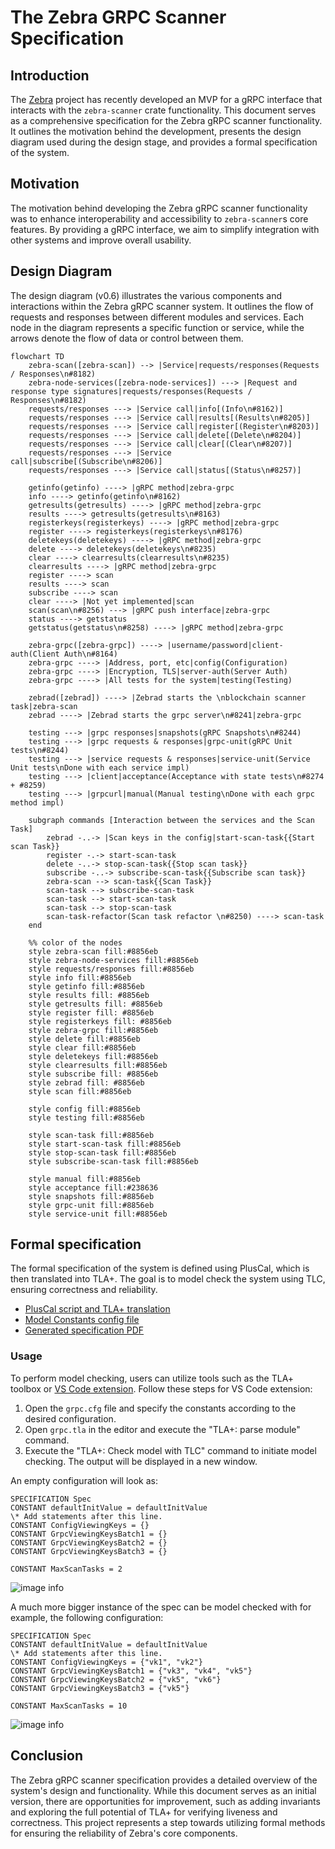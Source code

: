 # The Zebra GRPC Scanner Specification

## Introduction

The [Zebra](https://github.com/ZcashFoundation/zebra) project has recently developed an MVP for a gRPC interface that interacts with the `zebra-scanner` crate functionality. This document serves as a comprehensive specification for the Zebra gRPC scanner functionality. It outlines the motivation behind the development, presents the design diagram used during the design stage, and provides a formal specification of the system.

## Motivation

The motivation behind developing the Zebra gRPC scanner functionality was to enhance interoperability and accessibility to `zebra-scanner`s core features. By providing a gRPC interface, we aim to simplify integration with other systems and improve overall usability.

## Design Diagram

The design diagram (v0.6) illustrates the various components and interactions within the Zebra gRPC scanner system. It outlines the flow of requests and responses between different modules and services. Each node in the diagram represents a specific function or service, while the arrows denote the flow of data or control between them.

```mermaid
flowchart TD
    zebra-scan([zebra-scan]) --> |Service|requests/responses(Requests / Responses\n#8182)
    zebra-node-services([zebra-node-services]) ---> |Request and response type signatures|requests/responses(Requests / Responses\n#8182)
    requests/responses ---> |Service call|info[(Info\n#8162)]
    requests/responses ---> |Service call|results[(Results\n#8205)]
    requests/responses ---> |Service call|register[(Register\n#8203)]
    requests/responses ---> |Service call|delete[(Delete\n#8204)]
    requests/responses ---> |Service call|clear[(Clear\n#8207)]
    requests/responses ---> |Service call|subscribe[(Subscribe\n#8206)]
    requests/responses ---> |Service call|status[(Status\n#8257)]
    
    getinfo(getinfo) ----> |gRPC method|zebra-grpc
    info ----> getinfo(getinfo\n#8162)
    getresults(getresults) ----> |gRPC method|zebra-grpc
    results ----> getresults(getresults\n#8163)
    registerkeys(registerkeys) ----> |gRPC method|zebra-grpc
    register ----> registerkeys(registerkeys\n#8176)
    deletekeys(deletekeys) ----> |gRPC method|zebra-grpc
    delete ----> deletekeys(deletekeys\n#8235)
    clear ----> clearresults(clearresults\n#8235)
    clearresults ----> |gRPC method|zebra-grpc
    register ----> scan
    results ----> scan
    subscribe ----> scan
    clear ----> |Not yet implemented|scan
    scan(scan\n#8256) ---> |gRPC push interface|zebra-grpc
    status ----> getstatus
    getstatus(getstatus\n#8258) ----> |gRPC method|zebra-grpc
    
    zebra-grpc([zebra-grpc]) ----> |username/password|client-auth(Client Auth\n#8164)
    zebra-grpc ----> |Address, port, etc|config(Configuration)
    zebra-grpc ----> |Encryption, TLS|server-auth(Server Auth)
    zebra-grpc ----> |All tests for the system|testing(Testing)
    
    zebrad([zebrad]) ----> |Zebrad starts the \nblockchain scanner task|zebra-scan
    zebrad ----> |Zebrad starts the grpc server\n#8241|zebra-grpc

    testing ---> |grpc responses|snapshots(gRPC Snapshots\n#8244)
    testing ---> |grpc requests & responses|grpc-unit(gRPC Unit tests\n#8244)
    testing ---> |service requests & responses|service-unit(Service Unit tests\nDone with each service impl)
    testing ---> |client|acceptance(Acceptance with state tests\n#8274 + #8259)
    testing ---> |grpcurl|manual(Manual testing\nDone with each grpc method impl)

    subgraph commands [Interaction between the services and the Scan Task]
        zebrad -..-> |Scan keys in the config|start-scan-task{{Start scan Task}}
        register -.-> start-scan-task
        delete -..-> stop-scan-task{{Stop scan task}}
        subscribe -..-> subscribe-scan-task{{Subscribe scan task}}
        zebra-scan --> scan-task{{Scan Task}}
        scan-task --> subscribe-scan-task
        scan-task --> start-scan-task
        scan-task --> stop-scan-task
        scan-task-refactor(Scan task refactor \n#8250) ----> scan-task
    end

    %% color of the nodes
    style zebra-scan fill:#8856eb
    style zebra-node-services fill:#8856eb
    style requests/responses fill:#8856eb
    style info fill:#8856eb
    style getinfo fill:#8856eb
    style results fill: #8856eb
    style getresults fill: #8856eb
    style register fill: #8856eb
    style registerkeys fill: #8856eb
    style zebra-grpc fill:#8856eb
    style delete fill:#8856eb
    style clear fill:#8856eb
    style deletekeys fill:#8856eb
    style clearresults fill:#8856eb
    style subscribe fill: #8856eb
    style zebrad fill: #8856eb
    style scan fill:#8856eb
    
    style config fill:#8856eb
    style testing fill:#8856eb

    style scan-task fill:#8856eb
    style start-scan-task fill:#8856eb
    style stop-scan-task fill:#8856eb
    style subscribe-scan-task fill:#8856eb

    style manual fill:#8856eb
    style acceptance fill:#238636
    style snapshots fill:#8856eb
    style grpc-unit fill:#8856eb
    style service-unit fill:#8856eb
```

## Formal specification

The formal specification of the system is defined using PlusCal, which is then translated into TLA+. The goal is to model check the system using TLC, ensuring correctness and reliability.

- [PlusCal script and TLA+ translation](grpc.tla)
- [Model Constants config file](grpc.cfg)
- [Generated specification PDF](grpc.pdf)

### Usage

To perform model checking, users can utilize tools such as the TLA+ toolbox or [VS Code extension](https://marketplace.visualstudio.com/items?itemName=alygin.vscode-tlaplus). Follow these steps for VS Code extension:

1. Open the `grpc.cfg` file and specify the constants according to the desired configuration.
2. Open `grpc.tla` in the editor and execute the "TLA+: parse module" command.
3. Execute the "TLA+: Check model with TLC" command to initiate model checking. The output will be displayed in a new window.

An empty configuration will look as:

```
SPECIFICATION Spec
CONSTANT defaultInitValue = defaultInitValue
\* Add statements after this line.
CONSTANT ConfigViewingKeys = {}
CONSTANT GrpcViewingKeysBatch1 = {}
CONSTANT GrpcViewingKeysBatch2 = {}
CONSTANT GrpcViewingKeysBatch3 = {}

CONSTANT MaxScanTasks = 2
```

![image info](tla1.png)

A much more bigger instance of the spec can be model checked with for example, the following configuration:

```
SPECIFICATION Spec
CONSTANT defaultInitValue = defaultInitValue
\* Add statements after this line.
CONSTANT ConfigViewingKeys = {"vk1", "vk2"}
CONSTANT GrpcViewingKeysBatch1 = {"vk3", "vk4", "vk5"}
CONSTANT GrpcViewingKeysBatch2 = {"vk5", "vk6"}
CONSTANT GrpcViewingKeysBatch3 = {"vk5"}

CONSTANT MaxScanTasks = 10
```

![image info](tla2.png)

## Conclusion

The Zebra gRPC scanner specification provides a detailed overview of the system's design and functionality. While this document serves as an initial version, there are opportunities for improvement, such as adding invariants and exploring the full potential of TLA+ for verifying liveness and correctness. This project represents a step towards utilizing formal methods for ensuring the reliability of Zebra's core components.
